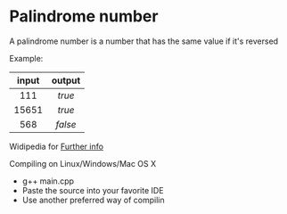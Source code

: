 # Palindrome number
A palindrome number is a number that has the same value if it's reversed

Example:

|  input  |  output   |
|   :-:   |    :-:    | 
| 111   | *true*   |
| 15651 | *true* |
| 568  | *false*  |

Widipedia for [Further info](https://en.wikipedia.org/wiki/Palindromic_number)

Compiling on Linux/Windows/Mac OS X
  - g++ main.cpp
  - Paste the source into your favorite IDE
  - Use another preferred way of compilin
